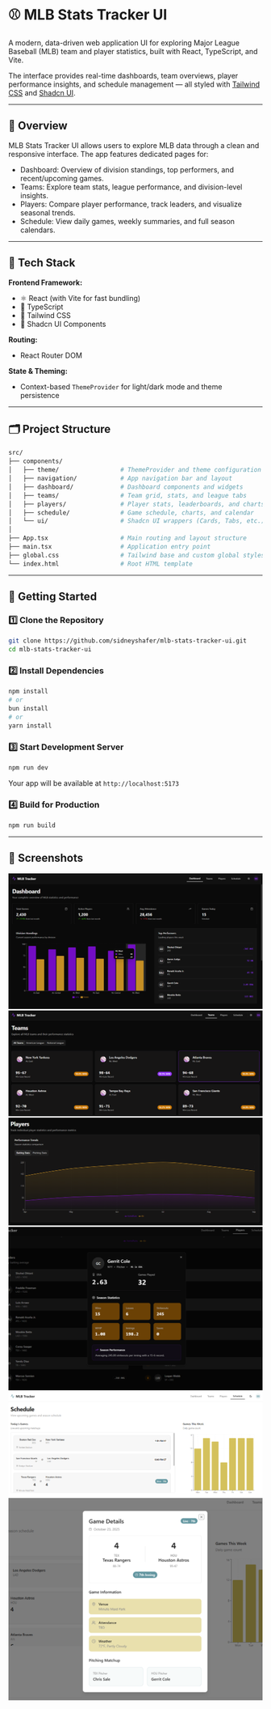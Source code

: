 # ⚾ MLB Stats Tracker UI

A modern, data-driven web application UI for exploring Major League Baseball (MLB) team and player statistics, built with React, TypeScript, and Vite.

The interface provides real-time dashboards, team overviews, player performance insights, and schedule management — all styled with [Tailwind CSS](https://tailwindcss.com) and [Shadcn UI](https://ui.shadcn.com/).

----

## 🧠 Overview

MLB Stats Tracker UI allows users to explore MLB data through a clean and responsive interface.
The app features dedicated pages for:

* Dashboard: Overview of division standings, top performers, and recent/upcoming games.
* Teams: Explore team stats, league performance, and division-level insights.
* Players: Compare player performance, track leaders, and visualize seasonal trends.
* Schedule: View daily games, weekly summaries, and full season calendars.

----

## 🧰 Tech Stack

**Frontend Framework:**

* ⚛️ React (with Vite for fast bundling)
* 🧩 TypeScript
* 🎨 Tailwind CSS
* 💎 Shadcn UI Components

**Routing:**
* React Router DOM

**State & Theming:**
* Context-based `ThemeProvider` for light/dark mode and theme persistence

----

## 🗂️ Project Structure
```graphql
src/
├── components/
│   ├── theme/                 # ThemeProvider and theme configuration
│   ├── navigation/            # App navigation bar and layout
│   ├── dashboard/             # Dashboard components and widgets
│   ├── teams/                 # Team grid, stats, and league tabs
│   ├── players/               # Player stats, leaderboards, and charts
│   ├── schedule/              # Game schedule, charts, and calendar
│   └── ui/                    # Shadcn UI wrappers (Cards, Tabs, etc.)
│
├── App.tsx                    # Main routing and layout structure
├── main.tsx                   # Application entry point
├── global.css                 # Tailwind base and custom global styles
└── index.html                 # Root HTML template
```

----
## 🚀 Getting Started

### 1️⃣ Clone the Repository
```bash
git clone https://github.com/sidneyshafer/mlb-stats-tracker-ui.git
cd mlb-stats-tracker-ui
```

### 2️⃣ Install Dependencies
```bash
npm install
# or
bun install
# or
yarn install
```

### 3️⃣ Start Development Server
```bash
npm run dev
```
Your app will be available at `http://localhost:5173`

### 4️⃣ Build for Production
```bash
npm run build
```

----

## 📸 Screenshots

![Dashboard Preview](./src/assets/dashboard-demo-1.png)
![Teams Page](./src/assets/teams-demo.png)
![Players Page](./src/assets/players-demo-1.png)
![Players Page Modal](./src/assets/players-demo-2.png)
![Schedule Page](./src/assets/schedule-demo-1.png)
![Schedule Page Modal](./src/assets/schedule-demo-2.png)